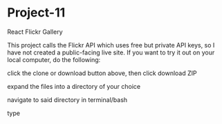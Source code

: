 # Project-11
React Flickr Gallery

This project calls the Flickr API which uses free but private API keys, so I have not created a public-facing live site. If you want to try it out on your local computer, do the following:


click the clone or download button above, then click download ZIP

expand the files into a directory of your choice

navigate to said directory in terminal/bash

type 

